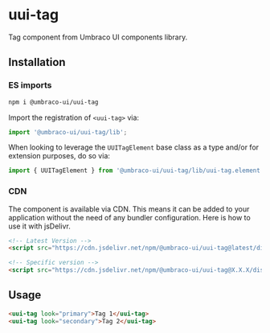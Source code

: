 # uui-tag

Tag component from Umbraco UI components library.

## Installation

### ES imports

```zsh
npm i @umbraco-ui/uui-tag
```

Import the registration of `<uui-tag>` via:

```javascript
import '@umbraco-ui/uui-tag/lib';
```

When looking to leverage the `UUITagElement` base class as a type and/or for extension purposes, do so via:

```javascript
import { UUITagElement } from '@umbraco-ui/uui-tag/lib/uui-tag.element';
```

### CDN

The component is available via CDN. This means it can be added to your application without the need of any bundler configuration. Here is how to use it with jsDelivr.

```html
<!-- Latest Version -->
<script src="https://cdn.jsdelivr.net/npm/@umbraco-ui/uui-tag@latest/dist/uui-tag.min.js"></script>

<!-- Specific version -->
<script src="https://cdn.jsdelivr.net/npm/@umbraco-ui/uui-tag@X.X.X/dist/uui-tag.min.js"></script>
```

## Usage

```html
<uui-tag look="primary">Tag 1</uui-tag>
<uui-tag look="secondary">Tag 2</uui-tag>
```
